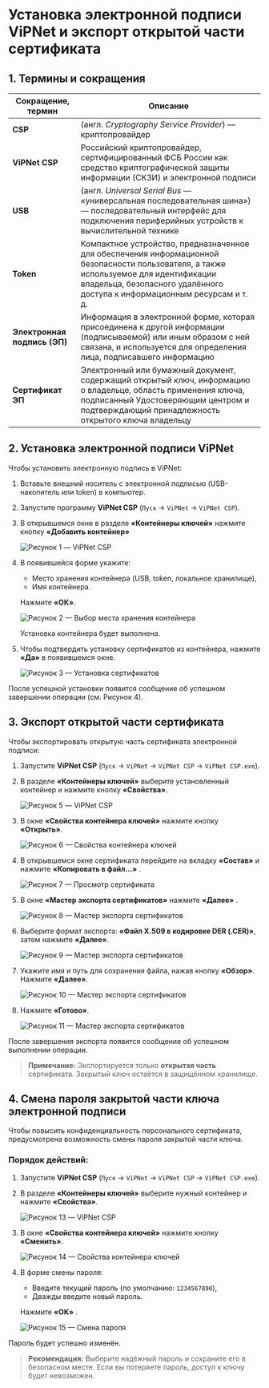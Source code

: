 # Установка электронной подписи ViPNet и экспорт открытой части сертификата

## 1. Термины и сокращения

| Сокращение, термин | Описание |
|--------------------|--------|
| **CSP** | (англ. *Cryptography Service Provider*) — криптопровайдер |
| **ViPNet CSP** | Российский криптопровайдер, сертифицированный ФСБ России как средство криптографической защиты информации (СКЗИ) и электронной подписи |
| **USB** | (англ. *Universal Serial Bus* — «универсальная последовательная шина») — последовательный интерфейс для подключения периферийных устройств к вычислительной технике |
| **Token** | Компактное устройство, предназначенное для обеспечения информационной безопасности пользователя, а также используемое для идентификации владельца, безопасного удалённого доступа к информационным ресурсам и т. д. |
| **Электронная подпись (ЭП)** | Информация в электронной форме, которая присоединена к другой информации (подписываемой) или иным образом с ней связана, и используется для определения лица, подписавшего информацию |
| **Сертификат ЭП** | Электронный или бумажный документ, содержащий открытый ключ, информацию о владельце, область применения ключа, подписанный Удостоверяющим центром и подтверждающий принадлежность открытого ключа владельцу |


## 2. Установка электронной подписи ViPNet

Чтобы установить электронную подпись в ViPNet:

1. Вставьте внешний носитель с электронной подписью (USB-накопитель или token) в компьютер.
2. Запустите программу **ViPNet CSP** (`Пуск` → `ViPNet` → `ViPNet CSP`).
3. В открывшемся окне в разделе **«Контейнеры ключей»** нажмите кнопку **«Добавить контейнер»** 

    ![Рисунок 1 — ViPNet CSP](images/figure-1.png)

4. В появившейся форме укажите:
    - Место хранения контейнера (USB, token, локальное хранилище),
    - Имя контейнера.

    Нажмите **«ОК»**. 

    ![Рисунок 2 — Выбор места хранения контейнера](images/figure-2.png)

    Установка контейнера будет выполнена.

5. Чтобы подтвердить установку сертификатов из контейнера, нажмите **«Да»** в появившемся окне.

    ![Рисунок 3 — Установка сертификатов](images/figure-3.png)

После успешной установки появится сообщение об успешном завершении операции (см. Рисунок 4).

## 3. Экспорт открытой части сертификата

Чтобы экспортировать открытую часть сертификата электронной подписи: 

1. Запустите **ViPNet CSP** (`Пуск` → `ViPNet` → `ViPNet CSP` → `ViPNet CSP.exe`).
2. В разделе **«Контейнеры ключей»** выберите установленный контейнер и нажмите кнопку **«Свойства»**.

    ![Рисунок 5 — ViPNet CSP](images/figure-5.png)

3. В окне **«Свойства контейнера ключей»** нажмите кнопку **«Открыть»**.

    ![Рисунок 6 — Свойства контейнера ключей](images/figure-6.png)

4. В открывшемся окне сертификата перейдите на вкладку **«Состав»** и нажмите **«Копировать в файл…»** .

    ![Рисунок 7 — Просмотр сертификата](images/figure-7.png)

5. В окне **«Мастер экспорта сертификатов»** нажмите **«Далее»** .

    ![Рисунок 8 — Мастер экспорта сертификатов](images/figure-8.png)

6. Выберите формат экспорта: **«Файл X.509 в кодировке DER (.CER)»**, затем нажмите **«Далее»**.

    ![Рисунок 9 — Мастер экспорта сертификатов](images/figure-9.png)

7. Укажите имя и путь для сохранения файла, нажав кнопку **«Обзор»**. Нажмите **«Далее»**.

    ![Рисунок 10 — Мастер экспорта сертификатов](images/figure-10.png)

8. Нажмите **«Готово»**.

    ![Рисунок 11 — Мастер экспорта сертификатов](images/figure-11.png)

После завершения экспорта появится сообщение об успешном выполнении операции.

> **Примечание:** Экспортируется только **открытая часть** сертификата. Закрытый ключ остаётся в защищённом хранилище.

## 4. Смена пароля закрытой части ключа электронной подписи

Чтобы повысить конфиденциальность персонального сертификата, предусмотрена возможность смены пароля закрытой части ключа.

### Порядок действий:

1. Запустите **ViPNet CSP** (`Пуск` → `ViPNet` → `ViPNet CSP` → `ViPNet CSP.exe`).
2. В разделе **«Контейнеры ключей»** выберите нужный контейнер и нажмите **«Свойства»**.

    ![Рисунок 13 — ViPNet CSP](images/figure-13.png)

3. В окне **«Свойства контейнера ключей»** нажмите кнопку **«Сменить»**.

    ![Рисунок 14 — Свойства контейнера ключей](images/figure-14.png)

4. В форме смены пароля:
    - Введите текущий пароль (по умолчанию: `1234567890`),
    - Дважды введите новый пароль.

    Нажмите **«ОК»** .

    ![Рисунок 15 — Смена пароля](images/figure-15.png)

Пароль будет успешно изменён.

> **Рекомендация:** Выберите надёжный пароль и сохраните его в безопасном месте. Если вы потеряете пароль, доступ к ключу будет невозможен.